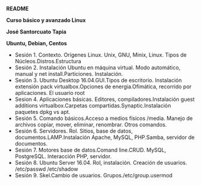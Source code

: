 **README**

**Curso básico y avanzado Linux**

**José Santorcuato Tapia**


**Ubuntu, Debian, Centos**

- Sesión 1. Contexto. Orígenes Linux. Unix, GNU, Minix, Linux. Tipos de Núcleos.Distros.Estructura
- Sesión 2. Instalación Ubuntu en máquina virtual. Modo automático, manual y net install.Particiones. Instalación.
- Sesión 3. Ubuntu Desktop 16.04.GUI.Tipos de escritorio. Instalación extensión pack  virtualbox.Opciones de energia.Ofimática, recorrido por aplicaciones. El usuario root
- Sesion 4. Aplicaciones básicas. Editores, compiladores.Instalación guest additions virtualbox.Carpetas compartidas.Synaptic.Instalación  paquetes dpkg vs apt.
- Sesión 5. Comando básicos.Acceso a medios físicos /media. Manejo de archivos copiar, mover, eliminar, renombrar. Otros comandos.
- Sesión 6. Servidores. Rol. Sitios, base de datos, documentos.LAMP.Instalación Apache, MySQL, PHP.Samba, servidor de documentos.
- Sesión 7. Motores base de datos.Comand line.CRUD. MySQL, PostgreSQL. Interacción PHP, servidor.
- Sesión 8. Ubuntu Server 16.04. Rol, instalación. Creación de usuarios. /etc/passwd /etc/shadow
- Sesión 9. Skel.Cambio de usuarios. Grupos./etc/group.usermod

